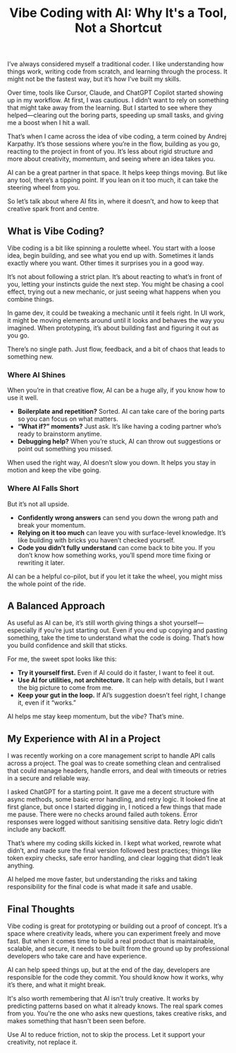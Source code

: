 ﻿---
title: "Vibe Coding with AI: Why It's a Tool, Not a Shortcut"
publishDate: 2025-04-08
img: /assets/posts/vibe-coding-with-ai.png
img_alt: A person looking at code on a screen
description: Exploring how AI tools like Cursor or ChatGPT can support, but not replace—the creative flow of coding.
tags:
  - AI
  - Development 
  - Best Practices
---

I’ve always considered myself a traditional coder. I like understanding how things work, writing code from scratch, and learning through the process. It might not be the fastest way, but it’s how I’ve built my skills.

Over time, tools like Cursor, Claude, and ChatGPT Copilot started showing up in my workflow. At first, I was cautious. I didn’t want to rely on something that might take away from the learning. But I started to see where they helped—clearing out the boring parts, speeding up small tasks, and giving me a boost when I hit a wall.

That’s when I came across the idea of vibe coding, a term coined by Andrej Karpathy. It’s those sessions where you’re in the flow, building as you go, reacting to the project in front of you. It’s less about rigid structure and more about creativity, momentum, and seeing where an idea takes you.

AI can be a great partner in that space. It helps keep things moving. But like any tool, there’s a tipping point. If you lean on it too much, it can take the steering wheel from you.

So let’s talk about where AI fits in, where it doesn’t, and how to keep that creative spark front and centre.

## What is Vibe Coding?

Vibe coding is a bit like spinning a roulette wheel. You start with a loose idea, begin building, and see what you end up with. Sometimes it lands exactly where you want. Other times it surprises you in a good way.

It’s not about following a strict plan. It’s about reacting to what’s in front of you, letting your instincts guide the next step. You might be chasing a cool effect, trying out a new mechanic, or just seeing what happens when you combine things.

In game dev, it could be tweaking a mechanic until it feels right. In UI work, it might be moving elements around until it looks and behaves the way you imagined. When prototyping, it’s about building fast and figuring it out as you go.

There’s no single path. Just flow, feedback, and a bit of chaos that leads to something new.

### Where AI Shines

When you’re in that creative flow, AI can be a huge ally, if you know how to use it well.

- **Boilerplate and repetition?** Sorted. AI can take care of the boring parts so you can focus on what matters.
- **“What if?” moments?** Just ask. It’s like having a coding partner who’s ready to brainstorm anytime.
- **Debugging help?** When you’re stuck, AI can throw out suggestions or point out something you missed.

When used the right way, AI doesn’t slow you down. It helps you stay in motion and keep the vibe going.

### Where AI Falls Short

But it’s not all upside.

- **Confidently wrong answers** can send you down the wrong path and break your momentum.
- **Relying on it too much** can leave you with surface-level knowledge. It’s like building with bricks you haven’t checked yourself.
- **Code you didn’t fully understand** can come back to bite you. If you don’t know how something works, you’ll spend more time fixing or rewriting it later.

AI can be a helpful co-pilot, but if you let it take the wheel, you might miss the whole point of the ride.

## A Balanced Approach

As useful as AI can be, it’s still worth giving things a shot yourself—especially if you’re just starting out. Even if you end up copying and pasting something, take the time to understand what the code is doing. That’s how you build confidence and skill that sticks.

For me, the sweet spot looks like this:

- **Try it yourself first.** Even if AI could do it faster, I want to feel it out.
- **Use AI for utilities, not architecture.** It can help with details, but I want the big picture to come from me.
- **Keep your gut in the loop.**  If AI’s suggestion doesn’t feel right, I change it, even if it “works.”

AI helps me stay keep momentum, but the *vibe*? That’s mine.

## My Experience with AI in a Project

I was recently working on a core management script to handle API calls across a project. The goal was to create something clean and centralised that could manage headers, handle errors, and deal with timeouts or retries in a secure and reliable way.

I asked ChatGPT for a starting point. It gave me a decent structure with async methods, some basic error handling, and retry logic. It looked fine at first glance, but once I started digging in, I noticed a few things that made me pause. There were no checks around failed auth tokens. Error responses were logged without sanitising sensitive data. Retry logic didn’t include any backoff.

That’s where my coding skills kicked in. I kept what worked, rewrote what didn’t, and made sure the final version followed best practices; things like token expiry checks, safe error handling, and clear logging that didn’t leak anything.

AI helped me move faster, but understanding the risks and taking responsibility for the final code is what made it safe and usable.

## Final Thoughts

Vibe coding is great for prototyping or building out a proof of concept. It’s a space where creativity leads, where you can experiment freely and move fast. But when it comes time to build a real product that is maintainable, scalable, and secure, it needs to be built from the ground up by professional developers who take care and have experience.

AI can help speed things up, but at the end of the day, developers are responsible for the code they commit. You should know how it works, why it’s there, and what it might break.

It's also worth remembering that AI isn't truly creative. It works by predicting patterns based on what it already knows. The real spark comes from you. You're the one who asks new questions, takes creative risks, and makes something that hasn't been seen before.

Use AI to reduce friction, not to skip the process. Let it support your creativity, not replace it.
